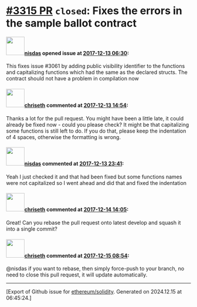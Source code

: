 # [\#3315 PR](https://github.com/ethereum/solidity/pull/3315) `closed`: Fixes the errors in the sample ballot contract

#### <img src="https://avatars.githubusercontent.com/u/33201827?u=237644f422467c55d98eab69d7b360d4d2b9e54f&v=4" width="50">[nisdas](https://github.com/nisdas) opened issue at [2017-12-13 06:30](https://github.com/ethereum/solidity/pull/3315):

This fixes issue #3061 by adding public visibility identifier to the functions and capitalizing functions which had the same as the declared structs. The contract should not have a problem in compilation now

#### <img src="https://avatars.githubusercontent.com/u/9073706?v=4" width="50">[chriseth](https://github.com/chriseth) commented at [2017-12-13 14:54](https://github.com/ethereum/solidity/pull/3315#issuecomment-351414300):

Thanks a lot for the pull request. You might have been a little late, it could already be fixed now - could you please check? It might be that capitalizing some functions is still left to do. If you do that, please keep the indentation of 4 spaces, otherwise the formatting is wrong.

#### <img src="https://avatars.githubusercontent.com/u/33201827?u=237644f422467c55d98eab69d7b360d4d2b9e54f&v=4" width="50">[nisdas](https://github.com/nisdas) commented at [2017-12-13 23:41](https://github.com/ethereum/solidity/pull/3315#issuecomment-351561024):

Yeah I just checked it and that had been fixed but some functions names were not capitalized so I went ahead and did that and fixed the indentation

#### <img src="https://avatars.githubusercontent.com/u/9073706?v=4" width="50">[chriseth](https://github.com/chriseth) commented at [2017-12-14 14:05](https://github.com/ethereum/solidity/pull/3315#issuecomment-351719588):

Great! Can you rebase the pull request onto latest develop and squash it into a single commit?

#### <img src="https://avatars.githubusercontent.com/u/9073706?v=4" width="50">[chriseth](https://github.com/chriseth) commented at [2017-12-15 08:54](https://github.com/ethereum/solidity/pull/3315#issuecomment-351949572):

@nisdas if you want to rebase, then simply force-push to your branch, no need to close this pull request, it will update automatically.


-------------------------------------------------------------------------------



[Export of Github issue for [ethereum/solidity](https://github.com/ethereum/solidity). Generated on 2024.12.15 at 06:45:24.]
